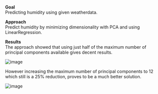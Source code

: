 **Goal**  
Predicting humidity using given weatherdata.

**Approach**  
Predict humidity by minimizing dimensionality with PCA and using LinearRegression.

**Results**  
The approach showed that using just half of the maximum number of principal components available gives decent results.

![image](https://user-images.githubusercontent.com/67264647/109617093-a3217600-7b3e-11eb-943f-1466cb53c6bb.png)


However increasing the maximum number of principal components to 12 which still is a 25% reduction, proves to be a much 
better solution.

![image](https://user-images.githubusercontent.com/67264647/109616956-7b321280-7b3e-11eb-8908-b39894618b86.png)
